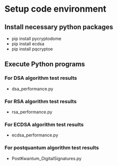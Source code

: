 # Setup code environment
## Install necessary python packages
- pip install pycryptodome
- pip install ecdsa
- pip install pqcryptoe
## Execute Python programs
### For DSA algorithm test results
- dsa_performance.py 
### For RSA algorithm test results
- rsa_performance.py 
### For ECDSA algorithm test results
- ecdsa_performance.py
### For postquantum algorithm test results
- PostKwantum_DigitalSignatures.py
